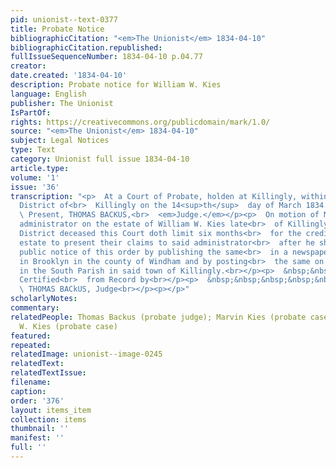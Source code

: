 ```yaml
---
pid: unionist--text-0377
title: Probate Notice
bibliographicCitation: "<em>The Unionist</em> 1834-04-10"
bibliographicCitation.republished: 
fullIssueSequenceNumber: 1834-04-10 p.04.77
creator: 
date.created: '1834-04-10'
description: Probate notice for William W. Kies
language: English
publisher: The Unionist
IsPartOf: 
rights: https://creativecommons.org/publicdomain/mark/1.0/
source: "<em>The Unionist</em> 1834-04-10"
subject: Legal Notices
type: Text
category: Unionist full issue 1834-04-10
article.type: 
volume: '1'
issue: '36'
transcription: "<p>  At a Court of Probate, holden at Killingly, within and for the
  District of<br>  Killingly on the 14<sup>th</sup>  day of March 1834.<br></p><p>
  \ Present, THOMAS BACKUS,<br>  <em>Judge.</em></p><p>  On motion of Marvin Kies
  administrator on the estate of William W. Kies late<br>  of Killingly within said
  District deceased this Court doth limit six months<br>  for the creditors of said
  estate to present their claims to said administrator<br>  after he shall have given
  public notice of this order by publishing the same<br>  in a newspaper published
  in Brooklyn in the county of Windham and by posting<br>  the same on the signpost,
  in the South Parish in said town of Killingly.<br></p><p>  &nbsp;&nbsp;&nbsp;&nbsp;&nbsp;&nbsp;&nbsp;&nbsp;&nbsp;&nbsp;&nbsp;
  Certified<br>  from Record by<br></p><p>  &nbsp;&nbsp;&nbsp;&nbsp;&nbsp;&nbsp;&nbsp;&nbsp;&nbsp;&nbsp;&nbsp;&nbsp;&nbsp;&nbsp;&nbsp;&nbsp;&nbsp;&nbsp;&nbsp;&nbsp;&nbsp;&nbsp;&nbsp;<br>
  \ THOMAS BACkUS, Judge<br></p><p></p>"
scholarlyNotes: 
commentary: 
relatedPeople: Thomas Backus (probate judge); Marvin Kies (probate case); William
  W. Kies (probate case)
featured: 
repeated: 
relatedImage: unionist--image-0245
relatedText: 
relatedTextIssue: 
filename: 
caption: 
order: '376'
layout: items_item
collection: items
thumbnail: ''
manifest: ''
full: ''
---
```

